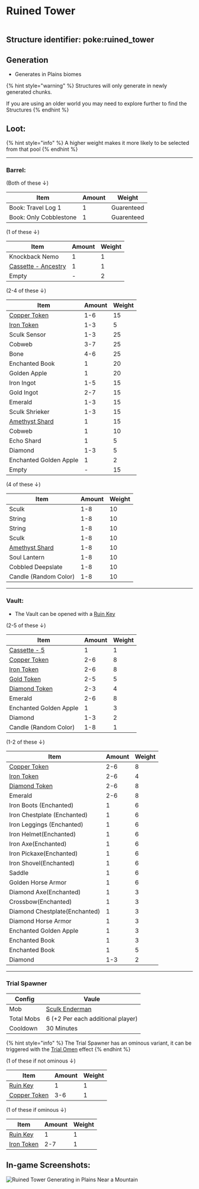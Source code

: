 # Ruined Tower

<figure><img src="https://github.com/ItsMePok/PFE/assets/136857747/e279d8b6-9df9-40ca-a3b2-313b76087e69" alt=""><figcaption></figcaption></figure>



## **Structure identifier:** poke:ruined\_tower

## Generation

* Generates in Plains biomes

{% hint style="warning" %}
Structures will only generate in newly generated chunks.&#x20;

If you are using an older world you may need to explore further to find the Structures
{% endhint %}

## Loot:

{% hint style="info" %}
A higher weight makes it more likely to be selected from that pool
{% endhint %}

***

### **Barrel:**

(Both of these ↓)

| Item                   | Amount | Weight     |
| ---------------------- | ------ | ---------- |
| Book: Travel Log 1     | 1      | Guarenteed |
| Book: Only Cobblestone | 1      | Guarenteed |

(1 of these ↓)

| Item                                                                          | Amount | Weight |
| ----------------------------------------------------------------------------- | ------ | ------ |
| Knockback Nemo                                                                | 1      | 1      |
| [Cassette - Ancestry](https://github.com/ItsMePok/PFE/wiki/Cassette-Ancestry) | 1      | 1      |
| Empty                                                                         | -      | 2      |

(2-4 of these ↓)

| Item                                                                                                                                                                     | Amount | Weight |
| ------------------------------------------------------------------------------------------------------------------------------------------------------------------------ | ------ | ------ |
| [<img src="https://github.com/ItsMePok/PFE/assets/136857747/1c78ba2a-4a5b-4b7b-83ff-ed21aa75ebd8" alt="" data-size="line">Copper Token](../items/tokens/copper-token.md) | 1-6    | 15     |
| [<img src="https://github.com/ItsMePok/PFE/assets/136857747/aa3d5a31-9866-4bd1-bc09-ba7fa6775f7e" alt="" data-size="line">Iron Token](../items/tokens/iron-token.md)     | 1-3    | 5      |
| Sculk Sensor                                                                                                                                                             | 1-3    | 25     |
| Cobweb                                                                                                                                                                   | 3-7    | 25     |
| Bone                                                                                                                                                                     | 4-6    | 25     |
| Enchanted Book                                                                                                                                                           | 1      | 20     |
| Golden Apple                                                                                                                                                             | 1      | 20     |
| Iron Ingot                                                                                                                                                               | 1-5    | 15     |
| Gold Ingot                                                                                                                                                               | 2-7    | 15     |
| Emerald                                                                                                                                                                  | 1-3    | 15     |
| Sculk Shrieker                                                                                                                                                           | 1-3    | 15     |
| [<img src="https://minecraft.wiki/images/Amethyst_Shard_JE2_BE1.png?56555" alt="" data-size="line">Amethyst Shard](https://minecraft.wiki/w/Amethyst\_Shard)             | 1      | 15     |
| Cobweb                                                                                                                                                                   | 1      | 10     |
| Echo Shard                                                                                                                                                               | 1      | 5      |
| Diamond                                                                                                                                                                  | 1-3    | 5      |
| Enchanted Golden Apple                                                                                                                                                   | 1      | 2      |
| Empty                                                                                                                                                                    | -      | 15     |

(4 of these ↓)

| Item                                                                                                                                                         | Amount | Weight |
| ------------------------------------------------------------------------------------------------------------------------------------------------------------ | ------ | ------ |
| Sculk                                                                                                                                                        | 1-8    | 10     |
| String                                                                                                                                                       | 1-8    | 10     |
| String                                                                                                                                                       | 1-8    | 10     |
| Sculk                                                                                                                                                        | 1-8    | 10     |
| [<img src="https://minecraft.wiki/images/Amethyst_Shard_JE2_BE1.png?56555" alt="" data-size="line">Amethyst Shard](https://minecraft.wiki/w/Amethyst\_Shard) | 1-8    | 10     |
| Soul Lantern                                                                                                                                                 | 1-8    | 10     |
| Cobbled Deepslate                                                                                                                                            | 1-8    | 10     |
| Candle (Random Color)                                                                                                                                        | 1-8    | 10     |

***

### **Vault:**

* The Vault can be opened with a [Ruin Key](https://github.com/ItsMePok/PFE/wiki/Ruin-Key)

(2-5 of these ↓)

| Item                                                                                                                                                                     | Amount | Weight |
| ------------------------------------------------------------------------------------------------------------------------------------------------------------------------ | ------ | ------ |
| [Cassette - 5](https://github.com/ItsMePok/PFE/wiki/Cassette-5)                                                                                                          | 1      | 1      |
| [<img src="https://github.com/ItsMePok/PFE/assets/136857747/1c78ba2a-4a5b-4b7b-83ff-ed21aa75ebd8" alt="" data-size="line">Copper Token](../items/tokens/copper-token.md) | 2-6    | 8      |
| [<img src="https://github.com/ItsMePok/PFE/assets/136857747/aa3d5a31-9866-4bd1-bc09-ba7fa6775f7e" alt="" data-size="line">Iron Token](../items/tokens/iron-token.md)     | 2-6    | 8      |
| [Gold Token](https://pfewiki.gitbook.io/home/items/tokens/gold-token)                                                                                                    | 2-5    | 5      |
| [Diamond Token](https://pfewiki.gitbook.io/home/items/tokens/diamond-token)                                                                                              | 2-3    | 4      |
| Emerald                                                                                                                                                                  | 2-6    | 8      |
| Enchanted Golden Apple                                                                                                                                                   | 1      | 3      |
| Diamond                                                                                                                                                                  | 1-3    | 2      |
| Candle (Random Color)                                                                                                                                                    | 1-8    | 1      |

(1-2 of these ↓)

| Item                                                                                                                                                                     | Amount | Weight |
| ------------------------------------------------------------------------------------------------------------------------------------------------------------------------ | ------ | ------ |
| [<img src="https://github.com/ItsMePok/PFE/assets/136857747/1c78ba2a-4a5b-4b7b-83ff-ed21aa75ebd8" alt="" data-size="line">Copper Token](../items/tokens/copper-token.md) | 2-6    | 8      |
| [<img src="https://github.com/ItsMePok/PFE/assets/136857747/aa3d5a31-9866-4bd1-bc09-ba7fa6775f7e" alt="" data-size="line">Iron Token](../items/tokens/iron-token.md)     | 2-6    | 4      |
| [Diamond Token](https://pfewiki.gitbook.io/home/items/tokens/diamond-token)                                                                                              | 2-6    | 8      |
| Emerald                                                                                                                                                                  | 2-6    | 8      |
| Iron Boots (Enchanted)                                                                                                                                                   | 1      | 6      |
| Iron Chestplate (Enchanted)                                                                                                                                              | 1      | 6      |
| Iron Leggings (Enchanted)                                                                                                                                                | 1      | 6      |
| Iron Helmet(Enchanted)                                                                                                                                                   | 1      | 6      |
| Iron Axe(Enchanted)                                                                                                                                                      | 1      | 6      |
| Iron Pickaxe(Enchanted)                                                                                                                                                  | 1      | 6      |
| Iron Shovel(Enchanted)                                                                                                                                                   | 1      | 6      |
| Saddle                                                                                                                                                                   | 1      | 6      |
| Golden Horse Armor                                                                                                                                                       | 1      | 6      |
| Diamond Axe(Enchanted)                                                                                                                                                   | 1      | 3      |
| Crossbow(Enchanted)                                                                                                                                                      | 1      | 3      |
| Diamond Chestplate(Enchanted)                                                                                                                                            | 1      | 3      |
| Diamond Horse Armor                                                                                                                                                      | 1      | 3      |
| Enchanted Golden Apple                                                                                                                                                   | 1      | 3      |
| Enchanted Book                                                                                                                                                           | 1      | 3      |
| Enchanted Book                                                                                                                                                           | 1      | 5      |
| Diamond                                                                                                                                                                  | 1-3    | 2      |

***

### Trial Spawner

| Config     | Vaule                                                                 |
| ---------- | --------------------------------------------------------------------- |
| Mob        | [Sculk Enderman](https://github.com/ItsMePok/PFE/wiki/Sculk-Enderman) |
| Total Mobs | 6 (+2 Per each additional player)                                     |
| Cooldown   | 30 Minutes                                                            |

{% hint style="info" %}
The Trial Spawner has an ominous variant, it can be triggered with the [Trial Omen](https://minecraft.wiki/w/Trial\_Omen) effect
{% endhint %}

(1 of these if not ominous ↓)

| Item                                                                                                                                                                     | Amount | Weight |
| ------------------------------------------------------------------------------------------------------------------------------------------------------------------------ | ------ | ------ |
| [Ruin Key](https://github.com/ItsMePok/PFE/wiki/Ruin-Key)                                                                                                                | 1      | 1      |
| [<img src="https://github.com/ItsMePok/PFE/assets/136857747/1c78ba2a-4a5b-4b7b-83ff-ed21aa75ebd8" alt="" data-size="line">Copper Token](../items/tokens/copper-token.md) | 3-6    | 1      |

(1 of these if ominous ↓)

| Item                                                                                                                                                                 | Amount | Weight |
| -------------------------------------------------------------------------------------------------------------------------------------------------------------------- | ------ | ------ |
| [Ruin Key](https://github.com/ItsMePok/PFE/wiki/Ruin-Key)                                                                                                            | 1      | 1      |
| [<img src="https://github.com/ItsMePok/PFE/assets/136857747/aa3d5a31-9866-4bd1-bc09-ba7fa6775f7e" alt="" data-size="line">Iron Token](../items/tokens/iron-token.md) | 2-7    | 1      |

## In-game Screenshots:

![Ruined Tower Generating in Plains Near a Mountain](https://github.com/ItsMePok/PFE/assets/136857747/d0f48371-9306-4b02-a1d9-5b0ff0d6c434)
